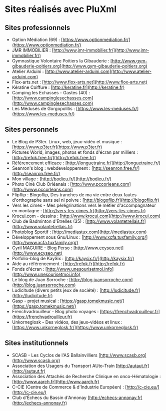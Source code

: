 # Sites réalisés avec PluXml

## Sites professionnels

* Option Médiation (69) : [https://www.optionmediation.fr/](https://www.optionmediation.fr/)
* JMR IMMOBILIER : [http://www.jmr-immobilier.fr/](http://www.jmr-immobilier.fr/)
* Gymnastique Volontaire Poitiers la Gibauderie : [http://www.gym-gibauderie-poitiers.org](http://www.gym-gibauderie-poitiers.org)
* Atelier Arduini : [http://www.atelier-arduini.com](http://www.atelier-arduini.com)
* Flox-arts.net : [http://www.flox-arts.net](http://www.flox-arts.net)
* Kératine Coiffure : [http://keratine.fr](http://keratine.fr)
* Camping les Echasses - Gastes (40) : [http://www.campinglesechasses.com](http://www.campinglesechasses.com)
* Les Médusés de Gorgopolitis : [https://www.les-meduses.fr/](https://www.les-meduses.fr/)

## Sites personnels

* Le Blog de P3ter. Linux, web, jeux-vidéo et musique : [https://www.p3ter.fr](https://www.p3ter.fr)
* Pictures World, images, photos et fonds d'écran par milliers : [http://refok.free.fr/](http://refok.free.fr/)
* Référencement efficace : [http://longuetraine.fr/](http://longuetraine.fr/)
* Seanron's blog : webdeveloppement : [http://seanron.free.fr/](http://seanron.free.fr/)
* Mon village : [http://bodieu.fr/](http://bodieu.fr/)
* Photo Ciné Club Orléanais : [http://www.pccorleans.com](http://www.pccorleans.com)
* Flipflip : Blogoflip, Des tranches de ma vie entre deux fautes d'orthographe sans sel ni poivre : [http://blogoflip.fr](http://blogoflip.fr)
* Vers les cimes - Mes pérégrinations vers le métier d'accompagnateur en montagne : [http://vers-les-cimes.fr](http://vers-les-cimes.fr)
* Krocui.com - dessins : [http://www.krocui.com](http://www.krocui.com)
* Club de Badminton d'Etrelles (35) : [http://www.volantetrellais.fr](http://www.volantetrellais.fr)
* Photoblog Sportif : [http://mediastux.com](http://mediastux.com)
* Développement sous Gnu/Linux : [http://www.xcfa.tuxfamily.org/](http://www.xcfa.tuxfamily.org/)
* Cyril MAGUIRE - Blog Perso : [http://www.ecyseo.net](http://www.ecyseo.net)
* Porfolio-blog de KaySix : [http://kaysix.fr/](http://kaysix.fr/)
* Aide au référencement : [http://refok.fr](http://refok.fr)
* Fonds d'écran : [http://www.unesourisetmoi.info](http://www.unesourisetmoi.info)
* Le blog de Juan Sorroche : [http://blog.juansorroche.com](http://blog.juansorroche.com)
* Ludicitude (divers petits jeux de société) : [http://ludicitude.fr](http://ludicitude.fr)
* Gasp - projet musical : [https://gasp.tomekmusic.net/](https://gasp.tomekmusic.net/)
* Frenchvadrouilleur - Blog photo voyages : [https://frenchvadrouilleur.fr](https://frenchvadrouilleur.fr)
* Unkorneglosk - Des vidéos, des jeux-vidéos et linux : [https://www.unkorneglosk.fr/](https://www.unkorneglosk.fr) 

## Sites institutionnels

* SCASB - Les Cyclos de l'AS Ballainvilliers [http://www.scasb.org](http://www.scasb.org)
* Association des Usagers du Transport AUto-Train [http://autaut.fr](http://autaut.fr)
* Association des Attachés de Recherche Clinique en onco-Hématologie : [http://www.aarch.fr](http://www.aarch.fr)
* C-CIE (Centre de Commerce & d'Industrie Européen) : [http://c-cie.eu/](http://c-cie.eu/)
* Club d'Échecs du Bassin d'Annonay [http://echecs-annonay.fr](http://echecs-annonay.fr)
